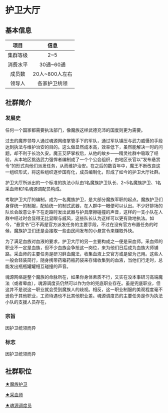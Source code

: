 # 护卫大厅

## 基本信息

项目|信息
:--:|:--:
集群等级|2~5
消费水平|30通~60通
成员数|20人~800人左右
领导人|各家护卫统领

## 社群简介

### 发展史

任何一个国家都需要执法部门，像魔族这样武德充沛的国度则更为需要。

过去的魔界领导人通过魂源网络掌管手下的军队，通过军队镇压与武力威慑的手段达到执法与维护治安的目的。这么做显然成本高，效率低下，虽然能解决一时的问题，却不利于长治久安。魔王艾萨掌权后，从他的故乡——精灵社群中吸取了经验，从本地区挑选武力强悍者编制成了一个个公会组织，由地区长官以“发布悬赏令”的形式向他们派发任务，从而维护治安。在之后的数百年中，魔王不断改良这一组织形式，将这些组织逐步国有化，成员编制化，形成了如今的护卫大厅社群。

护卫大厅所派出的一个标准的执法小队由1名魔族护卫队长、2~5名魔族护卫、1名采血师和1名魂源调配员构成。

考取护卫大厅的编制，成为一名魔族护卫，是大部分魔族军职的起点。魔族护卫们身穿统一的制服，配给统一的制式武器，在人群中一眼便可以认出。不少好排场的队长会故意让手下在走路时发出武器与护具摩擦碰撞的声音，这样的一支小队在人群中经过时会显得无比显眼与威风，这些队长认为这样可以更有效地执法。如今，“悬赏令”已不再是官方派发任务的主要手段，不过在没有官方布置任务的时候，魔族护卫们还是会接取一些由民间发布的小悬赏令来赚取外快。

为了满足血族对血液的要求，护卫大厅的另一主要构成之一便是采血师。采血师的职业不一定是血族，但不少血族会争抢这一岗位，来为他们日后成为血族大师铺路。采血师的主要任务是研习鲜血魔法，收集血液上交官方或是留为己用。这些人一般会轻装简行，随身携带药箱药瓶药袋来存储收集到的血液，当他们行走时，总能发出瓶瓶罐罐相互碰撞的声音。

魂源网络是整个魔族的命脉所在，如果你身体素质不行，又实在没本事研习高端魔法（或者晕血），魂源调度员仍然可以作为你的兜底职业存在。虽是兜底职业，但这并不是说这一职业就会受到魔族人的歧视。相反，这一职业制服的美观程度毫不逊色于其他职业，工资待遇也不比其他职业差。魂源调度员的主要任务是作为执法小队的支援人员存在，

### 宗旨

因护卫统领而异

### 标志

因护卫统领而异

## 社群职位

<a href="../monGuard" target="_blank">★魔族护卫</a>

<a href="../bloodTaker" target="_blank">★采血师</a>

<a href="../soulMineDispatcher" target="_blank">★魂源调度员</a>